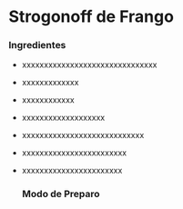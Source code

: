 # Strogonoff de Frango

### Ingredientes

- xxxxxxxxxxxxxxxxxxxxxxxxxxxxxxx

- xxxxxxxxxxxxx

- xxxxxxxxxxxx

- xxxxxxxxxxxxxxxxxxx

- xxxxxxxxxxxxxxxxxxxxxxxxxxxx

- xxxxxxxxxxxxxxxxxxxxxxxx

- xxxxxxxxxxxxxxxxxxxxxxx
  
  ### Modo de Preparo
